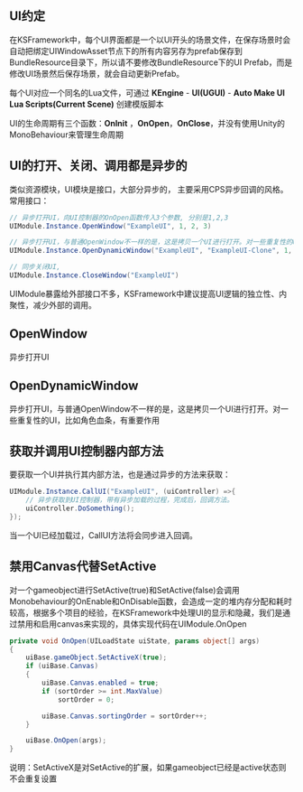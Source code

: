

## UI约定

在KSFramework中，每个UI界面都是一个以UI开头的场景文件，在保存场景时会自动把绑定UIWindowAsset节点下的所有内容另存为prefab保存到BundleResource目录下，所以请不要修改BundleResource下的UI Prefab，而是修改UI场景然后保存场景，就会自动更新Prefab。

每个UI对应一个同名的Lua文件，可通过 **KEngine** - **UI(UGUI)** - **Auto Make UI Lua Scripts(Current Scene)** 创建模版脚本

UI的生命周期有三个函数：**OnInit** ，**OnOpen**，**OnClose**，并没有使用Unity的MonoBehaviour来管理生命周期

## UI的打开、关闭、调用都是异步的

类似资源模块，UI模块是接口，大部分异步的， 主要采用CPS异步回调的风格。常用接口：

```csharp
// 异步打开UI，向UI控制器的OnOpen函数传入3个参数, 分别是1,2,3
UIModule.Instance.OpenWindow("ExampleUI", 1, 2, 3)

// 异步打开UI，与普通OpenWindow不一样的是，这是拷贝一个UI进行打开。对一些重复性的UI，比如角色血条，有重要作用。
UIModule.Instance.OpenDynamicWindow("ExampleUI", "ExampleUI-Clone", 1, 2, 3)

// 同步关闭UI,
UIModule.Instance.CloseWindow("ExampleUI")
```

UIModule暴露给外部接口不多，KSFramework中建议提高UI逻辑的独立性、内聚性，减少外部的调用。

## OpenWindow

异步打开UI

## OpenDynamicWindow

异步打开UI，与普通OpenWindow不一样的是，这是拷贝一个UI进行打开。对一些重复性的UI，比如角色血条，有重要作用

## 获取并调用UI控制器内部方法

要获取一个UI并执行其内部方法，也是通过异步的方法来获取：

```csharp
UIModule.Instance.CallUI("ExampleUI", (uiController) =>{
    // 异步获取到UI控制器，带有异步加载的过程，完成后，回调方法。
    uiController.DoSomething();
});
```

当一个UI已经加载过，CallUI方法将会同步进入回调。

## 禁用Canvas代替SetActive

对一个gameobject进行SetActive(true)和SetActive(false)会调用Monobehaviour的OnEnable和OnDisable函数，会造成一定的堆内存分配和耗时较高，根据多个项目的经验，在KSFramework中处理UI的显示和隐藏，我们是通过禁用和启用canvas来实现的，具体实现代码在UIModule.OnOpen

```c#
private void OnOpen(UILoadState uiState, params object[] args)
{
	uiBase.gameObject.SetActiveX(true);
	if (uiBase.Canvas)
	{
		uiBase.Canvas.enabled = true;
		if (sortOrder >= int.MaxValue)
			sortOrder = 0;

		uiBase.Canvas.sortingOrder = sortOrder++;
	}

	uiBase.OnOpen(args);
}
```

说明：SetActiveX是对SetActive的扩展，如果gameobject已经是active状态则不会重复设置